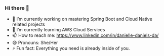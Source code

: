 ### Hi there 👋
- 🔭 I’m currently working on mastering Spring Boot and Cloud Native related projects
- 🌱 I’m currently learning AWS Cloud Services
- 📫 How to reach me: https://www.linkedin.com/in/danielle-daniels-da/
- 😄 Pronouns: She/Her
- ⚡ Fun fact: Everything you need is already inside of you. 
